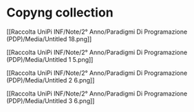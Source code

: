 # Copyng collection

[[Raccolta UniPi INF/Note/2° Anno/Paradigmi Di Programazione (PDP)/Media/Untitled 18.png]]

[[Raccolta UniPi INF/Note/2° Anno/Paradigmi Di Programazione (PDP)/Media/Untitled 1 5.png]]

[[Raccolta UniPi INF/Note/2° Anno/Paradigmi Di Programazione (PDP)/Media/Untitled 2 6.png]]

[[Raccolta UniPi INF/Note/2° Anno/Paradigmi Di Programazione (PDP)/Media/Untitled 3 6.png]]
